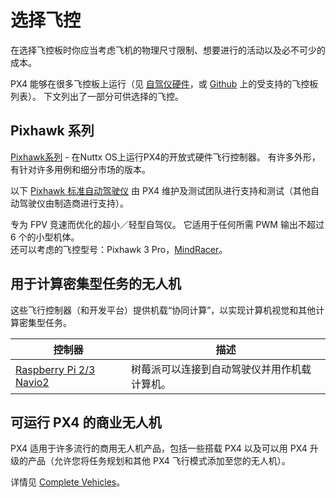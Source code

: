 # 选择飞控

在选择飞控板时你应当考虑飞机的物理尺寸限制、想要进行的活动以及必不可少的成本。

PX4 能够在很多飞控板上运行（见 [自驾仪硬件](../flight_controller/README.md)，或 [Github](https://github.com/PX4/Firmware/#supported-hardware) 上的受支持的飞控板列表）。 下文列出了一部分可供选择的飞控。

## Pixhawk 系列

[Pixhawk系列](../flight_controller/pixhawk_series.md) - 在Nuttx OS上运行PX4的开放式硬件飞行控制器。 有许多外形，有针对许多用例和细分市场的版本。

以下 [Pixhawk 标准自动驾驶仪](../flight_controller/autopilot_pixhawk_standard.md) 由 PX4 维护及测试团队进行支持和测试（其他自动驾驶仪由制造商进行支持）。

专为 FPV 竞速而优化的超小／轻型自驾仪。 它适用于任何所需 PWM 输出不超过 6 个的小型机体。   
还可以考虑的飞控型号：Pixhawk 3 Pro，[MindRacer](../flight_controller/mindracer.md)。</td> </tr> 

</tbody> </table> 

## 用于计算密集型任务的无人机

这些飞行控制器（和开发平台）提供机载“协同计算”，以实现计算机视觉和其他计算密集型任务。

| 控制器                                                                    | 描述                     |
| ---------------------------------------------------------------------- | ---------------------- |
| [Raspberry Pi 2/3 Navio2](../flight_controller/raspberry_pi_navio2.md) | 树莓派可以连接到自动驾驶仪并用作机载计算机。 |

## 可运行 PX4 的商业无人机

PX4 适用于许多流行的商用无人机产品，包括一些搭载 PX4 以及可以用 PX4 升级的产品（允许您将任务规划和其他 PX4 飞行模式添加至您的无人机）。

详情见 [Complete Vehicles](../complete_vehicles/README.md)。